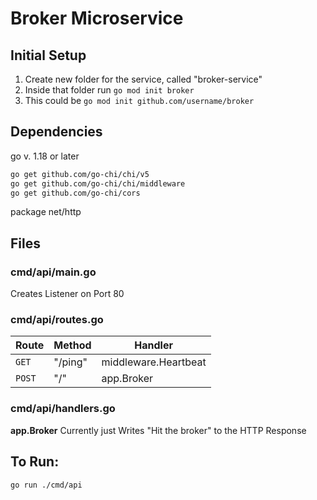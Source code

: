 # Broker Microservice

## Initial Setup
1. Create new folder for the service, called "broker-service"
2. Inside that folder run `go mod init broker`
  1. This could be `go mod init github.com/username/broker`

## Dependencies
go v. 1.18 or later

```bash
go get github.com/go-chi/chi/v5
go get github.com/go-chi/chi/middleware
go get github.com/go-chi/cors
```

package net/http

## Files

### cmd/api/main.go

Creates Listener on Port 80

### cmd/api/routes.go

| Route | Method  | Handler |
| ----- | ------- | ------- |
| `GET`  | "/ping" | middleware.Heartbeat  |
| `POST` | "/"     | app.Broker |

### cmd/api/handlers.go

**app.Broker**
Currently just Writes "Hit the broker" to the HTTP Response

## To Run:
```bash
go run ./cmd/api
```